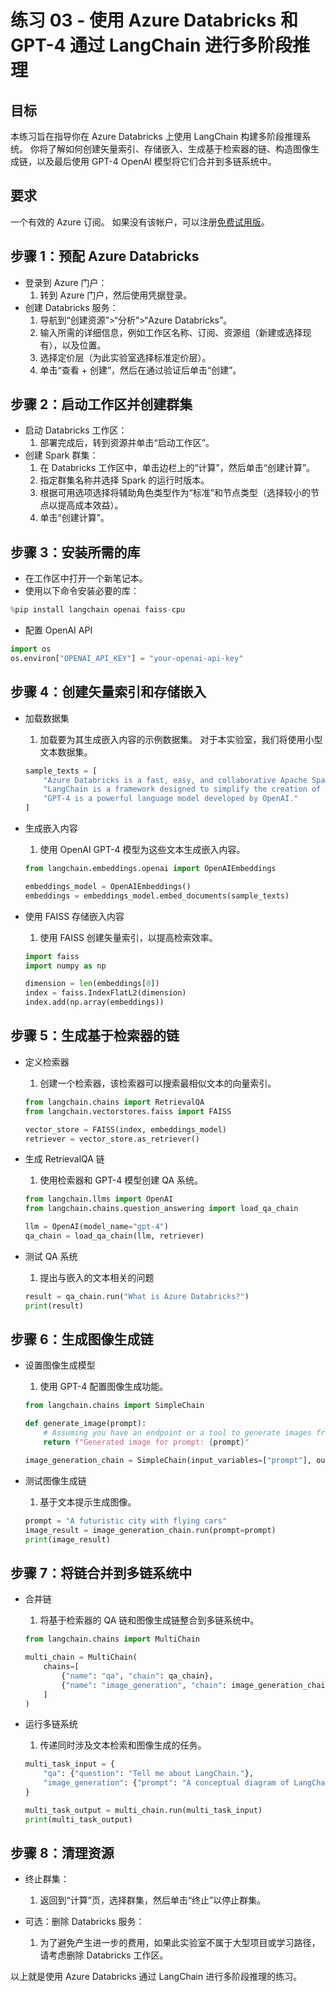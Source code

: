 # 练习 03 - 使用 Azure Databricks 和 GPT-4 通过 LangChain 进行多阶段推理

## 目标
本练习旨在指导你在 Azure Databricks 上使用 LangChain 构建多阶段推理系统。 你将了解如何创建矢量索引、存储嵌入、生成基于检索器的链、构造图像生成链，以及最后使用 GPT-4 OpenAI 模型将它们合并到多链系统中。

## 要求
一个有效的 Azure 订阅。 如果没有该帐户，可以注册[免费试用版](https://azure.microsoft.com/en-us/free/)。

## 步骤 1：预配 Azure Databricks
- 登录到 Azure 门户：
    1. 转到 Azure 门户，然后使用凭据登录。
- 创建 Databricks 服务：
    1. 导航到“创建资源”>“分析”>“Azure Databricks”。
    2. 输入所需的详细信息，例如工作区名称、订阅、资源组（新建或选择现有），以及位置。
    3. 选择定价层（为此实验室选择标准定价层）。
    4. 单击“查看 + 创建”，然后在通过验证后单击“创建”。

## 步骤 2：启动工作区并创建群集
- 启动 Databricks 工作区：
    1. 部署完成后，转到资源并单击“启动工作区”。
- 创建 Spark 群集：
    1. 在 Databricks 工作区中，单击边栏上的“计算”，然后单击“创建计算”。
    2. 指定群集名称并选择 Spark 的运行时版本。
    3. 根据可用选项选择将辅助角色类型作为“标准”和节点类型（选择较小的节点以提高成本效益）。
    4. 单击“创建计算”。

## 步骤 3：安装所需的库

- 在工作区中打开一个新笔记本。
- 使用以下命令安装必要的库：

```python
%pip install langchain openai faiss-cpu
```

- 配置 OpenAI API

```python
import os
os.environ["OPENAI_API_KEY"] = "your-openai-api-key"
```

## 步骤 4：创建矢量索引和存储嵌入

- 加载数据集
    1. 加载要为其生成嵌入内容的示例数据集。 对于本实验室，我们将使用小型文本数据集。

    ```python
    sample_texts = [
        "Azure Databricks is a fast, easy, and collaborative Apache Spark-based analytics platform.",
        "LangChain is a framework designed to simplify the creation of applications using large language models.",
        "GPT-4 is a powerful language model developed by OpenAI."
    ]
    ```
- 生成嵌入内容
    1. 使用 OpenAI GPT-4 模型为这些文本生成嵌入内容。

    ```python
    from langchain.embeddings.openai import OpenAIEmbeddings

    embeddings_model = OpenAIEmbeddings()
    embeddings = embeddings_model.embed_documents(sample_texts)
    ``` 

- 使用 FAISS 存储嵌入内容
    1. 使用 FAISS 创建矢量索引，以提高检索效率。

    ```python
    import faiss
    import numpy as np

    dimension = len(embeddings[0])
    index = faiss.IndexFlatL2(dimension)
    index.add(np.array(embeddings))
    ```

## 步骤 5：生成基于检索器的链
- 定义检索器
    1. 创建一个检索器，该检索器可以搜索最相似文本的向量索引。

    ```python
    from langchain.chains import RetrievalQA
    from langchain.vectorstores.faiss import FAISS

    vector_store = FAISS(index, embeddings_model)
    retriever = vector_store.as_retriever()  
    ```

- 生成 RetrievalQA 链
    1. 使用检索器和 GPT-4 模型创建 QA 系统。
    
    ```python
    from langchain.llms import OpenAI
    from langchain.chains.question_answering import load_qa_chain

    llm = OpenAI(model_name="gpt-4")
    qa_chain = load_qa_chain(llm, retriever)
    ```

- 测试 QA 系统
    1. 提出与嵌入的文本相关的问题

    ```python
    result = qa_chain.run("What is Azure Databricks?")
    print(result)
    ```

## 步骤 6：生成图像生成链

- 设置图像生成模型
    1. 使用 GPT-4 配置图像生成功能。

    ```python
    from langchain.chains import SimpleChain

    def generate_image(prompt):
        # Assuming you have an endpoint or a tool to generate images from text.
        return f"Generated image for prompt: {prompt}"

    image_generation_chain = SimpleChain(input_variables=["prompt"], output_variables=["image"], transform=generate_image)
    ```

- 测试图像生成链
    1. 基于文本提示生成图像。

    ```python
    prompt = "A futuristic city with flying cars"
    image_result = image_generation_chain.run(prompt=prompt)
    print(image_result)
    ```

## 步骤 7：将链合并到多链系统中
- 合并链
    1. 将基于检索器的 QA 链和图像生成链整合到多链系统中。

    ```python
    from langchain.chains import MultiChain

    multi_chain = MultiChain(
        chains=[
            {"name": "qa", "chain": qa_chain},
            {"name": "image_generation", "chain": image_generation_chain}
        ]
    )
    ```

- 运行多链系统
    1. 传递同时涉及文本检索和图像生成的任务。

    ```python
    multi_task_input = {
        "qa": {"question": "Tell me about LangChain."},
        "image_generation": {"prompt": "A conceptual diagram of LangChain in use"}
    }

    multi_task_output = multi_chain.run(multi_task_input)
    print(multi_task_output)
    ```

## 步骤 8：清理资源
- 终止群集：
    1. 返回到“计算”页，选择群集，然后单击“终止”以停止群集。

- 可选：删除 Databricks 服务：
    1. 为了避免产生进一步的费用，如果此实验室不属于大型项目或学习路径，请考虑删除 Databricks 工作区。

以上就是使用 Azure Databricks 通过 LangChain 进行多阶段推理的练习。